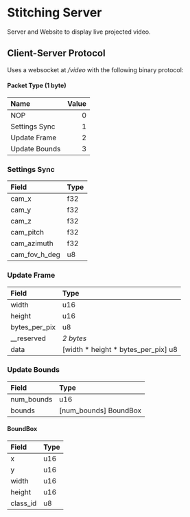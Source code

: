 # Stitching Server
Server and Website to display live projected video.

## Client-Server Protocol
Uses a websocket at */video* with the following binary protocol:

#### Packet Type (1 byte)
| Name          | Value  |
|:------------- | ------:|
| NOP           |      0 |
| Settings Sync |      1 |
| Update Frame  |      2 |
| Update Bounds |      3 |

### Settings Sync
| Field         | Type |
|:------------- |:---- |
| cam_x         | f32  |
| cam_y         | f32  |
| cam_z         | f32  |
| cam_pitch     | f32  |
| cam_azimuth   | f32  |
| cam_fov_h_deg | u8   |

### Update Frame
| Field         | Type                                |
|:------------- |:----------------------------------- |
| width         | u16                                 |
| height        | u16                                 |
| bytes_per_pix | u8                                  |
| __reserved    | *2 bytes*                           |
| data          | [width * height * bytes_per_pix] u8 |

### Update Bounds
| Field         | Type                  |
|:------------- |:--------------------- |
| num_bounds    | u16                   |
| bounds        | [num_bounds] BoundBox |

#### BoundBox
| Field    | Type |
|:-------- |:---- |
| x        | u16  |
| y        | u16  |
| width    | u16  |
| height   | u16  |
| class_id | u8   |